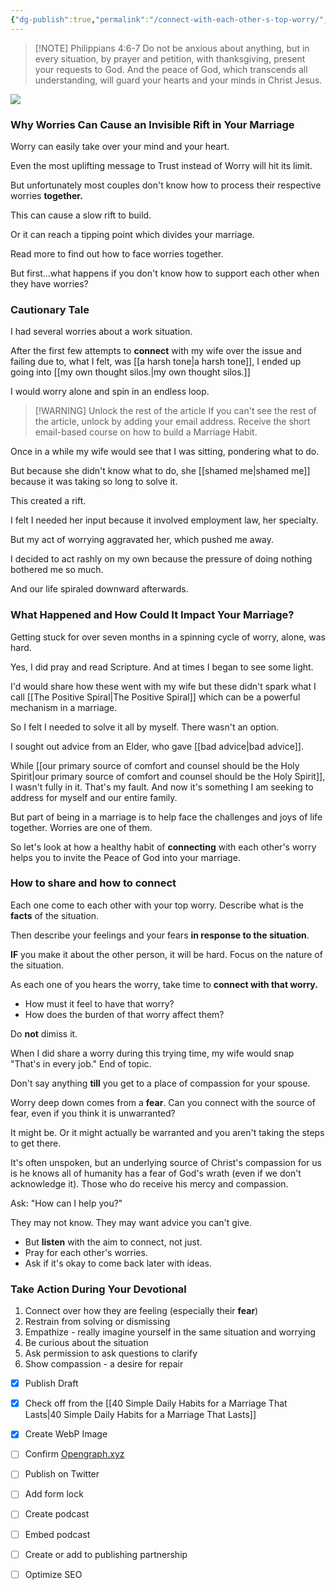 ```yaml
---
{"dg-publish":true,"permalink":"/connect-with-each-other-s-top-worry/","created":"","updated":""}
---
```



> [!NOTE] Philippians 4:6-7
> Do not be anxious about anything, but in every situation, by prayer and petition, with thanksgiving, present your requests to God. And the peace of God, which transcends all understanding, will guard your hearts and your minds in Christ Jesus.

![](https://res.cloudinary.com/dt9hlo5sw/image/upload/v1680023394/obsidian/image_ksu7tz.png)

### Why Worries Can Cause an Invisible Rift in Your Marriage
Worry can easily take over your mind and your heart.

Even the most uplifting message to Trust instead of Worry will hit its limit.

But unfortunately most couples don't know how to process their respective worries **together.**

This can cause a slow rift to build.

Or it can reach a tipping point which divides your marriage.

Read more to find out how to face worries together.

But first...what happens if you don't know how to support each other when they have worries?

### Cautionary Tale
I had several worries about a work situation.

After the first few attempts to **connect** with my wife over the issue and failing due to, what I felt, was [[a harsh tone\|a harsh tone]], I ended up going into [[my own thought silos.\|my own thought silos.]]

I would worry alone and spin in an endless loop.

> [!WARNING] Unlock the rest of the article
> If you can't see the rest of the article, unlock by adding your email address.  Receive the short email-based course on how to build a Marriage Habit.
<div class="convertful-202420"></div>
<!--- form here -->
<div class="convertful-202420"></div>

Once in a while my wife would see that I was sitting, pondering what to do.

But because she didn't know what to do, she [[shamed me\|shamed me]] because it was taking so long to solve it.

This created a rift.

I felt I needed her input because it involved employment law, her specialty.

But my act of worrying aggravated her, which pushed me away.

I decided to act rashly on my own because the pressure of doing nothing bothered me so much.

And our life spiraled downward afterwards.  

### What Happened and How Could It Impact Your Marriage?
Getting stuck for over seven months in a spinning cycle of worry, alone, was hard.

Yes, I did pray and read Scripture.  And at times I began to see some light.

I'd would share how these went with my wife but these didn't spark what I call [[The Positive Spiral\|The Positive Spiral]] which can be a powerful mechanism in a marriage.

So I felt I needed to solve it all by myself.  There wasn't an option.

I sought out advice from an Elder, who gave [[bad advice\|bad advice]].

While [[our primary source of comfort and counsel should be the Holy Spirit\|our primary source of comfort and counsel should be the Holy Spirit]], I wasn't fully in it.  That's my fault. And now it's something I am seeking to address for myself and our entire family.

But part of being in a marriage is to help face the challenges and joys of life together.  Worries are one of them.

So let's look at how a healthy habit of **connecting** with each other's worry helps you to invite the Peace of God into your marriage.

### How to share and how to connect
Each one come to each other with your top worry. Describe what is the **facts** of the situation. 

Then describe your feelings and your fears **in response to the situation**.

**IF** you make it about the other person, it will be hard.  Focus on the nature of the situation.

As each one of you hears the worry, take time to **connect with that worry.**

- How must it feel to have that worry?
- How does the burden of that worry affect them?

Do **not** dimiss it.

When I did share a worry during this trying time, my wife would snap "That's in every job."  End of topic.

Don't say anything **till** you get to a place of compassion for your spouse.

Worry deep down comes from a **fear**.  Can you connect with the source of fear, even if you think it is unwarranted?

It might be.  Or it might actually be warranted and you aren't taking the steps to get there.

It's often unspoken, but an underlying source of Christ's compassion for us is he knows all of humanity has a fear of God's wrath (even if we don't acknowledge it).  Those who do receive his mercy and compassion.

Ask: "How can I help you?"

They may not know.  They may want advice you can't give.  

- But **listen** with the aim to connect, not just.
- Pray for each other's worries.
- Ask if it's okay to come back later with ideas.


### Take Action During Your Devotional
1. Connect over how they are feeling (especially their **fear**)
2. Restrain from solving or dismissing 
3. Empathize - really imagine yourself in the same situation and worrying
4. Be curious about the situation
5. Ask permission to ask questions to clarify
6. Show compassion - a desire for repair 

  
<!-- HTML Meta Tags --> <head><title>Connect With Each Other's Top Worry</title> <meta name="description" content="Worry can easily take over your mind and your heart. Even the most uplifting message to Trust instead of Worry will hit its limit. But unfortunately most couples don't know how to process their respective worries together. This can cause a slow rift to build. Or it can reach a tipping point which divides your marriage. Read more to find out how to face worries together."> <!-- Facebook Meta Tags --> <meta property="og:url" content="https://themarriagehabit.com/connect-with-each-other-s-top-worry/"> <meta property="og:type" content="website"> <meta property="og:title" content="Connect With Each Other's Top Worry"> <meta property="og:description" content="Worry can easily take over your mind and your heart. Even the most uplifting message to Trust instead of Worry will hit its limit. But unfortunately most couples don't know how to process their respective worries together. This can cause a slow rift to build. Or it can reach a tipping point which divides your marriage. Read more to find out how to face worries together."> <meta property="og:image" content="https://res.cloudinary.com/dt9hlo5sw/image/upload/v1680023394/obsidian/image_ksu7tz.png"> <!-- Twitter Meta Tags --> <meta name="twitter:card" content="summary_large_image"> <meta property="twitter:domain" content="themarriagehabit.com"> <meta property="twitter:url" content="https://themarriagehabit.com/connect-with-each-other-s-top-worry/"> <meta name="twitter:title" content="Connect With Each Other's Top Worry"> <meta name="twitter:description" content="Worry can easily take over your mind and your heart. Even the most uplifting message to Trust instead of Worry will hit its limit. But unfortunately most couples don't know how to process their respective worries together. This can cause a slow rift to build. Or it can reach a tipping point which divides your marriage. Read more to find out how to face worries together."> <meta name="twitter:image" content="https://res.cloudinary.com/dt9hlo5sw/image/upload/v1680023394/obsidian/image_ksu7tz.png"></head> <!-- Meta Tags Generated via https://www.opengraph.xyz -->


- [x] Publish Draft
- [x] Check off from the [[40 Simple Daily Habits for a Marriage That Lasts\|40 Simple Daily Habits for a Marriage That Lasts]]
- [x] Create WebP Image
- [ ] Confirm [Opengraph.xyz](https://opengraph.xyz)
- [ ] Publish on Twitter
- [ ] Add form lock
- [ ] Create podcast
- [ ] Embed podcast
- [ ] Create or add to publishing partnership
- [ ] Optimize SEO

